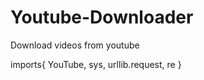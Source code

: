 # Youtube-Downloader
Download videos from youtube

imports{
   YouTube,
   sys,
   urllib.request,
   re
}
